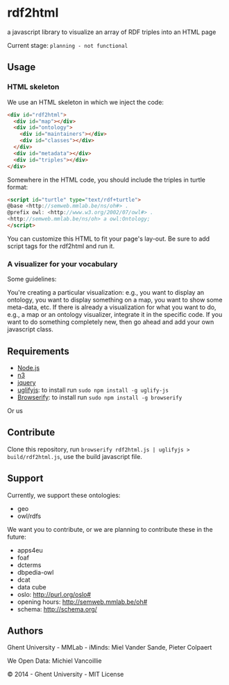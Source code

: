 rdf2html
========

a javascript library to visualize an array of RDF triples into an HTML page

Current stage: `planning - not functional`

## Usage

### HTML skeleton ###

We use an HTML skeleton in which we inject the code:

```html
<div id="rdf2html">
  <div id="map"></div>
  <div id="ontology">
    <div id="maintainers"></div>
    <div id="classes"></div>
  </div>
  <div id="metadata"></div>
  <div id="triples"></div>
</div>
```

Somewhere in the HTML code, you should include the triples in turtle format:

```html
<script id="turtle" type="text/rdf+turtle">
@base <http://semweb.mmlab.be/ns/oh#> .
@prefix owl: <http://www.w3.org/2002/07/owl#> .
<http://semweb.mmlab.be/ns/oh> a owl:Ontology;
</script>
```

You can customize this HTML to fit your page's lay-out. Be sure to add script tags for the rdf2html and run it.

### A visualizer for your vocabulary ###

Some guidelines:

You're creating a particular visualization: e.g., you want to display an ontology, you want to display something on a map, you want to show some meta-data, etc. If there is already a visualization for what you want to do, e.g., a map or an ontology visualizer, integrate it in the specific code. If you want to do something completely new, then go ahead and add your own javascript class.

## Requirements

 * [Node.js](http://nodejs.org/)
 * [n3](https://www.npmjs.org/package/n3)
 * [jquery](https://www.npmjs.org/package/jquery)
 * [uglifyjs](https://www.npmjs.org/package/uglifyjs): to install run `sudo npm install -g uglify-js`
 * [Browserify](http://browserify.org/): to install run `sudo npm install -g browserify`

 Or us

## Contribute

Clone this repository, run `browserify rdf2html.js | uglifyjs > build/rdf2html.js`, use the build javascript file.

## Support

Currently, we support these ontologies:

 * geo
 * owl/rdfs

We want you to contribute, or we are planning to contribute these in the future:
 * apps4eu
 * foaf
 * dcterms
 * dbpedia-owl
 * dcat
 * data cube
 * oslo: http://purl.org/oslo#
 * opening hours: http://semweb.mmlab.be/oh#
 * schema: http://schema.org/

## Authors ##

Ghent University - MMLab - iMinds: Miel Vander Sande, Pieter Colpaert

We Open Data: Michiel Vancoillie


© 2014 - Ghent University - MIT License

